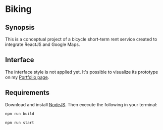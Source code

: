 # Biking

## Synopsis

This is a conceptual project of a bicycle short-term rent service created to integrate ReactJS and Google Maps.

## Interface

The interface style is not applied yet. It's possible to visualize its prototype on my [Portfolio page](https://alinepickler.github.io/web.html#biking-row).

## Requirements

Download and install [NodeJS](https://nodejs.org/en/). Then execute the following in your terminal:

```bash
npm run build
```
```bash
npm run start
```
